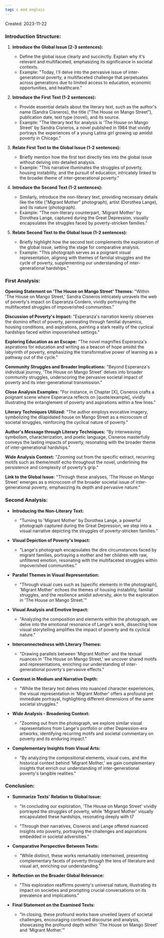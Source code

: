 ```yaml
---
tags : mod englais
---
```

Created: 2023-11-22

### Introduction Structure:

1. **Introduce the Global Issue (2-3 sentences):**
    
    - Define the global issue clearly and succinctly. Explain why it's relevant and multifaceted, emphasizing its significance in societal contexts.
    - Example: "Today, I'll delve into the pervasive issue of inter-generational poverty, a multifaceted challenge that perpetuates across generations due to limited access to education, economic opportunities, and healthcare."
2. **Introduce the First Text (1-2 sentences):**
    
    - Provide essential details about the literary text, such as the author's name (Sandra Cisneros), the title ("The House on Mango Street"), publication date, text type (novel), and its source.
    - Example: "The literary text for analysis is 'The House on Mango Street' by Sandra Cisneros, a novel published in 1984 that vividly portrays the experiences of a young Latina girl growing up amidst poverty in Chicago."
3. **Relate First Text to the Global Issue (1-2 sentences):**
    
    - Briefly mention how the first text directly ties into the global issue without delving into detailed analysis.
    - Example: "This narrative illuminates the struggles of poverty, housing instability, and the pursuit of education, intricately linked to the broader theme of inter-generational poverty."
4. **Introduce the Second Text (1-2 sentences):**
    
    - Similarly, introduce the non-literary text, providing necessary details like the title ("Migrant Mother" photograph), artist (Dorothea Lange), and its nature (photograph).
    - Example: "The non-literary counterpart, 'Migrant Mother' by Dorothea Lange, captured during the Great Depression, visually encapsulates the struggles faced by poverty-stricken families."
5. **Relate Second Text to the Global Issue (1-2 sentences):**
    
    - Briefly highlight how the second text complements the exploration of the global issue, setting the stage for comparative analysis.
    - Example: "This photograph serves as a poignant visual representation, aligning with themes of familial struggles and the cycle of poverty, supplementing our understanding of inter-generational hardships."

### First Analysis:

**Opening Statement on 'The House on Mango Street' Themes:** "Within 'The House on Mango Street,' Sandra Cisneros intricately unravels the web of poverty's impact on Esperanza Cordero, vividly portraying the multifaceted struggles of impoverished communities."

**Discussion of Poverty's Impact:** "Esperanza's narration keenly observes the domino effect of poverty, permeating through familial dynamics, housing conditions, and aspirations, painting a stark reality of the cyclical hardships faced within impoverished settings."

**Exploring Education as an Escape:** "The novel magnifies Esperanza's aspirations for education and writing as a beacon of hope amidst the labyrinth of poverty, emphasizing the transformative power of learning as a pathway out of the cycle."

**Community Struggles and Broader Implications:** "Beyond Esperanza's individual journey, 'The House on Mango Street' delves into broader community struggles, underscoring the pervasive societal impact of poverty and its inter-generational transmission."

**Close Analysis Examples:** "For instance, in Chapter [X], Cisneros crafts a poignant scene where Esperanza reflects on [quote/example], vividly illustrating the entanglement of poverty and aspirations within a few lines."

**Literary Techniques Utilized:** "The author employs evocative imagery, symbolizing the dilapidated house on Mango Street as a microcosm of societal struggles, reinforcing the cyclical nature of poverty."

**Author's Message through Literary Techniques:** "By interweaving symbolism, characterization, and poetic language, Cisneros masterfully conveys the lasting impacts of poverty, resonating with the broader theme of inter-generational hardships."

**Wide Analysis Context:** "Zooming out from the specific extract, recurring motifs such as theme/motif echo throughout the novel, underlining the persistence and complexity of poverty's grip."

**Link to the Global Issue:** "Through these analyses, 'The House on Mango Street' emerges as a microcosm of the broader societal issue of inter-generational poverty, emphasizing its depth and pervasive nature."

### Second Analysis:

- **Introducing the Non-Literary Text:**
    
    - "Turning to 'Migrant Mother' by Dorothea Lange, a powerful photograph captured during the Great Depression, we step into a visual narrative depicting the struggles of poverty-stricken families."
- **Visual Depiction of Poverty's Impact:**
    
    - "Lange's photograph encapsulates the dire circumstances faced by migrant families, portraying a mother and her children with raw, unfiltered emotion, resonating with the multifaceted struggles within impoverished communities."
- **Parallel Themes in Visual Representation:**
    
    - "Through visual cues such as [specific elements in the photograph], 'Migrant Mother' echoes the themes of housing instability, familial struggles, and the resilience amidst adversity, akin to the exploration in 'The House on Mango Street.'"
- **Visual Analysis and Emotive Impact:**
    
    - "Analyzing the composition and elements within the photograph, we delve into the emotional resonance of Lange's work, dissecting how visual storytelling amplifies the impact of poverty and its cyclical nature."
- **Interconnectedness with Literary Themes:**
    
    - "Drawing parallels between 'Migrant Mother' and the textual nuances in 'The House on Mango Street,' we uncover shared motifs and representations, enriching our understanding of inter-generational poverty's pervasive effects."
- **Contrast in Medium and Narrative Depth:**
    
    - "While the literary text delves into nuanced character experiences, the visual representation in 'Migrant Mother' offers a profound yet immediate portrayal, highlighting different dimensions of the same societal struggles."
- **Wide Analysis - Broadening Context:**
    
    - "Zooming out from the photograph, we explore similar visual representations from Lange's portfolio or other Depression-era artworks, identifying recurring motifs and societal commentary on poverty and its enduring impact."
- **Complementary Insights from Visual Arts:**
    
    - "By analyzing the compositional elements, visual cues, and the historical context behind 'Migrant Mother,' we gain complementary insights that enrich our understanding of inter-generational poverty's tangible realities."

### Conclusion:
- **Summarize Texts' Relation to Global Issue:**
    
    - "In concluding our exploration, 'The House on Mango Street' vividly portrayed the struggles of poverty, while 'Migrant Mother' visually encapsulated these hardships, resonating deeply with t7
    
    - "Through their narratives, Cisneros and Lange offered nuanced insights into poverty, portraying the challenges and aspirations embedded in societal adversities."
- **Comparative Perspective Between Texts:**
    
    - "While distinct, these works remarkably intertwined, presenting complementary facets of poverty through the lens of literature and visual art, enriching our understanding."
- **Reflection on the Broader Global Relevance:**
    
    - "This exploration reaffirms poverty's universal nature, illustrating its impact on societies and prompting crucial conversations on its prevalence and implications."
- **Final Statement on the Examined Texts:**
    
    - "In closing, these profound works have unveiled layers of societal challenges, encouraging continued discourse and analysis, showcasing the profound depth within 'The House on Mango Street' and 'Migrant Mother.'"